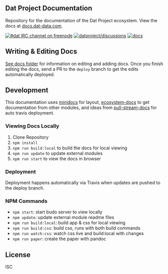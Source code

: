## Dat Project Documentation

Repository for the documentation of the Dat Project ecosystem. View the docs at [docs.dat-data.com](http://docs.dat-data.com).

[![#dat IRC channel on freenode](https://img.shields.io/badge/irc%20channel-%23dat%20on%20freenode-blue.svg)](http://webchat.freenode.net/?channels=dat)
[![datproject/discussions](https://badges.gitter.im/Join%20Chat.svg)](https://gitter.im/datproject/discussions?utm_source=badge&utm_medium=badge&utm_campaign=pr-badge&utm_content=badge)
[![docs](https://img.shields.io/badge/Dat%20Project-Docs-green.svg)](http://docs.dat-data.com)

## Writing & Editing Docs

[See docs folder](docs/readme.md) for information on editing and adding docs. Once you finish editing the docs, send a PR to the `deploy` branch to get the edits automatically deployed.

## Development

This documentation uses [minidocs](https://github.com/freeman-lab/minidocs) for layout, [ecosystem-docs](https://github.com/hughsk/ecosystem-docs) to get documentation from other modules, and ideas from [pull-stream-docs](https://github.com/pull-stream/pull-stream-docs) for auto travis deployment.

### Viewing Docs Locally

1. Clone Repository
2. `npm install`
3. `npm run build:local` to build the docs for local viewing
4. `npm run update` to update external modules
4. `npm run start` to view the docs in browser

### Deployment

Deployment happens automatically via Travis when updates are pushed to the deploy branch. 

### NPM Commands

* `npm start`: start budo server to view locally
* `npm update`: update external module readme files
* `npm run build:local`: build app & css for local viewing
* `npm run build:css`: build css, runs with both build commands
* `npm run watch:css`: watch css live and build:local with changes
* `npm run paper`: create the paper with pandoc

## License

ISC
